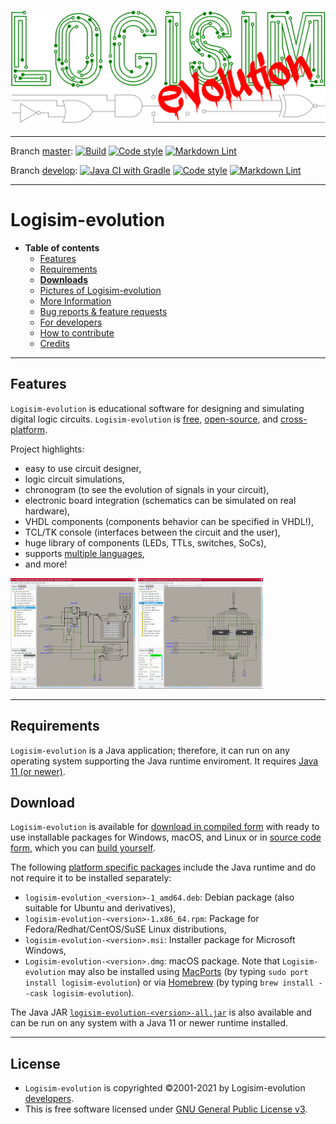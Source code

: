 [![Logisim-evolution](artwork/logisim-evolution-logo.svg)](https://github.com/logisim-evolution/logisim-evolution)

---

Branch [master](https://github.com/logisim-evolution/logisim-evolution/tree/master): [![Build](https://github.com/logisim-evolution/logisim-evolution/actions/workflows/gradle.yml/badge.svg?branch=master)](https://github.com/logisim-evolution/logisim-evolution/actions/workflows/gradle.yml)
[![Code style](https://github.com/logisim-evolution/logisim-evolution/actions/workflows/checkstyle.yml/badge.svg?branch=master)](https://github.com/logisim-evolution/logisim-evolution/actions)
[![Markdown Lint](https://github.com/logisim-evolution/logisim-evolution/actions/workflows/markdown.yml/badge.svg?branch=master)](https://github.com/logisim-evolution/logisim-evolution/actions)

Branch [develop](https://github.com/logisim-evolution/logisim-evolution/tree/develop): [![Java CI with Gradle](https://github.com/logisim-evolution/logisim-evolution/actions/workflows/gradle.yml/badge.svg?branch=develop)](https://github.com/logisim-evolution/logisim-evolution/actions/workflows/gradle.yml)
[![Code style](https://github.com/logisim-evolution/logisim-evolution/actions/workflows/checkstyle.yml/badge.svg?branch=develop)](https://github.com/logisim-evolution/logisim-evolution/actions)
[![Markdown Lint](https://github.com/logisim-evolution/logisim-evolution/actions/workflows/markdown.yml/badge.svg?branch=develop)](https://github.com/logisim-evolution/logisim-evolution/actions)

---

# Logisim-evolution #

* **Table of contents**
  * [Features](#features)
  * [Requirements](#requirements)
  * **[Downloads](#download)**
  * [Pictures of Logisim-evolution](docs/pics.md)
  * [More Information](docs/docs.md)
  * [Bug reports & feature requests](https://github.com/logisim-evolution/logisim-evolution/issues)
  * [For developers](docs/developers.md)
  * [How to contribute](docs/developers.md#how-to-contribute)
  * [Credits](docs/credits.md)

---

## Features ##

`Logisim-evolution` is educational software for designing and simulating digital logic circuits.
`Logisim-evolution` is [free](#license), [open-source](https://github.com/logisim-evolution), and [cross-platform](#requirements).

Project highlights:

* easy to use circuit designer,
* logic circuit simulations,
* chronogram (to see the evolution of signals in your circuit),
* electronic board integration (schematics can be simulated on real hardware),
* VHDL components (components behavior can be specified in VHDL!),
* TCL/TK console (interfaces between the circuit and the user),
* huge library of components (LEDs, TTLs, switches, SoCs),
* supports [multiple languages](docs/docs.md#translations),
* and more!

[![Logisim-evolution](docs/img/logisim-evolution-01-small.png)](docs/pics.md)
[![Logisim-evolution](docs/img/logisim-evolution-02-small.png)](docs/pics.md)

---

## Requirements ##

`Logisim-evolution` is a Java application; therefore, it can run on any operating system supporting the Java runtime enviroment.
It requires [Java 11 (or newer)](https://www.oracle.com/java/technologies/javase-downloads.html).

## Download ###

`Logisim-evolution` is available for
[download in compiled form](https://github.com/logisim-evolution/logisim-evolution/releases)
with ready to use installable packages for Windows, macOS, and Linux
or in [source code form](https://github.com/logisim-evolution), which you can [build yourself](docs/developers.md).

The following [platform specific packages](https://github.com/logisim-evolution/logisim-evolution/releases)
include the Java runtime and do not require it to be installed separately:

* `logisim-evolution_<version>-1_amd64.deb`: Debian package (also suitable for Ubuntu and derivatives),
* `logisim-evolution-<version>-1.x86_64.rpm`: Package for Fedora/Redhat/CentOS/SuSE Linux distributions,
* `logisim-evolution-<version>.msi`: Installer package for Microsoft Windows,
* `Logisim-evolution-<version>.dmg`: macOS package. Note that `Logisim-evolution` may also be installed
  using [MacPorts](https://www.macports.org/) (by typing `sudo port install logisim-evolution`)
  or via [Homebrew](https://brew.sh/) (by typing `brew install --cask logisim-evolution`).

The Java JAR [`logisim-evolution-<version>-all.jar`](https://github.com/logisim-evolution/logisim-evolution/releases)
is also available and can be run on any system with a Java 11 or newer runtime installed.

---

## License ##

* `Logisim-evolution` is copyrighted ©2001-2021 by Logisim-evolution [developers](docs/credits.md).
* This is free software licensed under [GNU General Public License v3](https://www.gnu.org/licenses/gpl-3.0.en.html).
